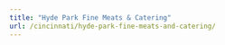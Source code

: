 ```yaml
---
title: "Hyde Park Fine Meats & Catering"
url: /cincinnati/hyde-park-fine-meats-and-catering/
---
```

